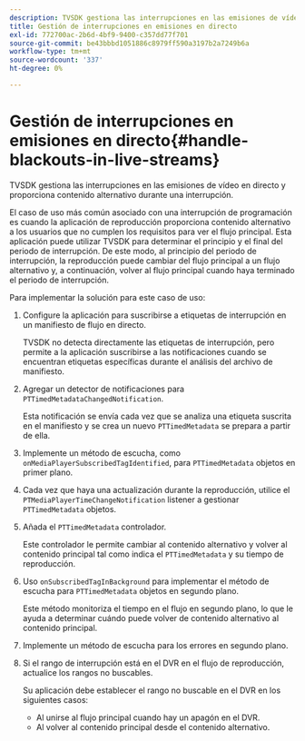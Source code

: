 ```yaml
---
description: TVSDK gestiona las interrupciones en las emisiones de vídeo en directo y proporciona contenido alternativo durante una interrupción.
title: Gestión de interrupciones en emisiones en directo
exl-id: 772700ac-2b6d-4bf9-9400-c357dd77f701
source-git-commit: be43bbbd1051886c8979ff590a3197b2a7249b6a
workflow-type: tm+mt
source-wordcount: '337'
ht-degree: 0%

---
```


# Gestión de interrupciones en emisiones en directo{#handle-blackouts-in-live-streams}

TVSDK gestiona las interrupciones en las emisiones de vídeo en directo y proporciona contenido alternativo durante una interrupción.

El caso de uso más común asociado con una interrupción de programación es cuando la aplicación de reproducción proporciona contenido alternativo a los usuarios que no cumplen los requisitos para ver el flujo principal. Esta aplicación puede utilizar TVSDK para determinar el principio y el final del periodo de interrupción. De este modo, al principio del periodo de interrupción, la reproducción puede cambiar del flujo principal a un flujo alternativo y, a continuación, volver al flujo principal cuando haya terminado el periodo de interrupción.

Para implementar la solución para este caso de uso:

1. Configure la aplicación para suscribirse a etiquetas de interrupción en un manifiesto de flujo en directo.

   TVSDK no detecta directamente las etiquetas de interrupción, pero permite a la aplicación suscribirse a las notificaciones cuando se encuentran etiquetas específicas durante el análisis del archivo de manifiesto.
1. Agregar un detector de notificaciones para `PTTimedMetadataChangedNotification`.

   Esta notificación se envía cada vez que se analiza una etiqueta suscrita en el manifiesto y se crea un nuevo `PTTimedMetadata` se prepara a partir de ella.

1. Implemente un método de escucha, como `onMediaPlayerSubscribedTagIdentified`, para `PTTimedMetadata` objetos en primer plano.

1. Cada vez que haya una actualización durante la reproducción, utilice el `PTMediaPlayerTimeChangeNotification` listener a gestionar `PTTimedMetadata` objetos.

1. Añada el `PTTimedMetadata` controlador.

   Este controlador le permite cambiar al contenido alternativo y volver al contenido principal tal como indica el `PTTimedMetadata` y su tiempo de reproducción.

1. Uso `onSubscribedTagInBackground` para implementar el método de escucha para `PTTimedMetadata` objetos en segundo plano.

   Este método monitoriza el tiempo en el flujo en segundo plano, lo que le ayuda a determinar cuándo puede volver de contenido alternativo al contenido principal.

1. Implemente un método de escucha para los errores en segundo plano.
1. Si el rango de interrupción está en el DVR en el flujo de reproducción, actualice los rangos no buscables.

   Su aplicación debe establecer el rango no buscable en el DVR en los siguientes casos:

   * Al unirse al flujo principal cuando hay un apagón en el DVR.
   * Al volver al contenido principal desde el contenido alternativo.
